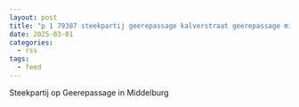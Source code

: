 ```yaml
---
layout: post
title: "p 1 79387 steekpartij geerepassage kalverstraat geerepassage middelburg"
date: 2025-03-01
categories: 
  - rss
tags: 
  - feed
---
```


Steekpartij op Geerepassage in Middelburg

